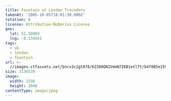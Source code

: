 ```yaml
---
title: Fountain at London Trocadero
takenAt: '2005-10-05T18:01:30.000Z'
rotation: 0
license: Attribution-NoDerivs License
geo:
  lat: 51.50989
  lng: -0.134561
tags:
  - uk
  - london
  - fountain
url: >-
  //images.ctfassets.net/bncv3c2gt878/6Z380QN1VmmN7IKB1etlTt/b4f885e159f90bd31fce808d5d1c49b4/fountain-at-london-trocadero_4324909903_o
size: 3136539
image:
  width: 1536
  height: 2048
contentType: image/jpeg
---
```


